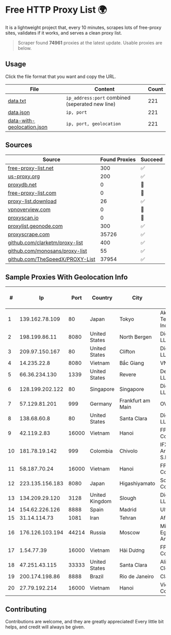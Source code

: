 
# Free HTTP Proxy List 🌍

It is a lightweight project that, every 10 minutes, scrapes lots of free-proxy sites, validates if it works, and serves a clean proxy list.


> Scraper found **74961** proxies at the latest update. Usable proxies are below.

## Usage

Click the file format that you want and copy the URL.


|File|Content|Count|
|----|-------|-----|
|[data.txt](https://raw.githubusercontent.com/themiralay/Proxy-List-World/master/data.txt)|`ip_address:port` combined (seperated new line)|221|
|[data.json](https://raw.githubusercontent.com/themiralay/Proxy-List-World/master/data.json)|`ip, port`|221|
|[data-with-geolocation.json](https://raw.githubusercontent.com/themiralay/Proxy-List-World/master/data-with-geolocation.json)|`ip, port, geolocation`|221|

## Sources

|Source|Found Proxies|Succeed|
|------|-------------|-------|
|[free-proxy-list.net](https://free-proxy-list.net)|300|✅|
|[us-proxy.org](https://www.us-proxy.org)|200|✅|
|[proxydb.net](http://proxydb.net)|0|🚫|
|[free-proxy-list.com](https://free-proxy-list.com/?page=&port=&type%5B%5D=http&type%5B%5D=https&up_time=0&search=Search)|0|🚫|
|[proxy-list.download](https://www.proxy-list.download/HTTP)|26|✅|
|[vpnoverview.com](https://vpnoverview.com/privacy/anonymous-browsing/free-proxy-servers)|0|🚫|
|[proxyscan.io](https://www.proxyscan.io)|0|🚫|
|[proxylist.geonode.com](https://proxylist.geonode.com/api/proxy-list?limit=300&page=1&sort_by=lastChecked&sort_type=desc&protocols=http,https)|300|✅|
|[proxyscrape.com](https://api.proxyscrape.com/v2/?request=displayproxies&protocol=http&timeout=10000&country=all&ssl=all&anonymity=all)|35726|✅|
|[github.com/clarketm/proxy-list](https://raw.githubusercontent.com/clarketm/proxy-list/master/proxy-list-raw.txt)|400|✅|
|[github.com/monosans/proxy-list](https://raw.githubusercontent.com/monosans/proxy-list/main/proxies/http.txt)|55|✅|
|[github.com/TheSpeedX/PROXY-List](https://raw.githubusercontent.com/TheSpeedX/PROXY-List/master/http.txt)|37954|✅|


## Sample Proxies With Geolocation Info

|#|Ip|Port|Country|City|Internet Service Provider|
|-|--|----|-------|----|-------------------------|
|1|139.162.78.109|80|Japan|Tokyo|Akamai Technologies, Inc.|
|2|198.199.86.11|8080|United States|North Bergen|DigitalOcean, LLC|
|3|209.97.150.167|80|United States|Clifton|DigitalOcean, LLC|
|4|14.235.22.8|8080|Vietnam|Bắc Giang|VNPT|
|5|66.36.234.130|1339|United States|Revere|DediOutlet, LLC|
|6|128.199.202.122|80|Singapore|Singapore|DigitalOcean, LLC|
|7|57.129.81.201|999|Germany|Frankfurt am Main|OVH SAS|
|8|138.68.60.8|80|United States|Santa Clara|DigitalOcean, LLC|
|9|42.119.2.83|16000|Vietnam|Hanoi|FPT Telecom Company|
|10|181.78.19.142|999|Colombia|Chivolo|IFX Networks Argentina S.R.L|
|11|58.187.70.24|16000|Vietnam|Hanoi|FPT Telecom Company|
|12|223.135.156.183|8080|Japan|Higashiyamato|So-net Corporation|
|13|134.209.29.120|3128|United Kingdom|Slough|DigitalOcean, LLC|
|14|154.62.226.126|8888|Spain|Madrid|Ultahost, Inc.|
|15|31.14.114.73|1081|Iran|Tehran|Afranet Co|
|16|176.126.103.194|44214|Russia|Moscow|Miglovets Egor Andreevich|
|17|1.54.77.39|16000|Vietnam|Hải Dương|FPT Telecom Company|
|18|47.251.43.115|33333|United States|Santa Clara|Alibaba Cloud LLC|
|19|200.174.198.86|8888|Brazil|Rio de Janeiro|Claro S.A|
|20|27.79.192.214|16000|Vietnam|Hanoi|Viettel Corporation|



## Contributing

Contributions are welcome, and they are greatly appreciated! Every
little bit helps, and credit will always be given.

